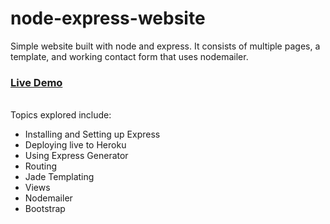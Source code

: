 # node-express-website
Simple website built with node and express. It consists of multiple pages, a template, and working contact form that uses nodemailer.
<h3><a href="https://intense-temple-77491.herokuapp.com/#">Live Demo</a></h3><br>
Topics explored include:
<ul><li>Installing and Setting up Express</li>
<li>Deploying live to Heroku</li>
<li>Using Express Generator</li>
<li>Routing</li>
<li>Jade Templating</li>
<li>Views</li>
<li>Nodemailer</li>
<li>Bootstrap</il>
</ul>